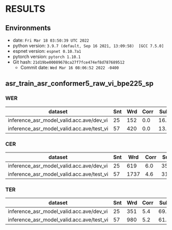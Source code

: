 <!-- Generated by scripts/utils/show_asr_result.sh -->
# RESULTS
## Environments
- date: `Fri Mar 18 03:50:39 UTC 2022`
- python version: `3.9.7 (default, Sep 16 2021, 13:09:58)  [GCC 7.5.0]`
- espnet version: `espnet 0.10.7a1`
- pytorch version: `pytorch 1.10.1`
- Git hash: `21d19be00089678ca27f7fce474ef8d787689512`
  - Commit date: `Wed Mar 16 08:06:52 2022 -0400`

## asr_train_asr_conformer5_raw_vi_bpe225_sp
### WER

|dataset|Snt|Wrd|Corr|Sub|Del|Ins|Err|S.Err|
|---|---|---|---|---|---|---|---|---|
|inference_asr_model_valid.acc.ave/dev_vi|25|152|0.0|16.4|83.6|0.0|100.0|100.0|
|inference_asr_model_valid.acc.ave/test_vi|57|420|0.0|13.6|86.4|0.0|100.0|100.0|

### CER

|dataset|Snt|Wrd|Corr|Sub|Del|Ins|Err|S.Err|
|---|---|---|---|---|---|---|---|---|
|inference_asr_model_valid.acc.ave/dev_vi|25|619|6.0|35.7|58.3|0.3|94.3|100.0|
|inference_asr_model_valid.acc.ave/test_vi|57|1737|4.6|31.9|63.5|0.0|95.4|100.0|

### TER

|dataset|Snt|Wrd|Corr|Sub|Del|Ins|Err|S.Err|
|---|---|---|---|---|---|---|---|---|
|inference_asr_model_valid.acc.ave/dev_vi|25|351|5.4|69.2|25.4|6.6|101.1|100.0|
|inference_asr_model_valid.acc.ave/test_vi|57|980|5.2|61.3|33.5|4.0|98.8|100.0|

